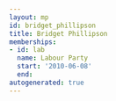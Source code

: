 ```yaml
---
layout: mp
id: bridget_phillipson
title: Bridget Phillipson
memberships:
- id: lab
  name: Labour Party
  start: '2010-06-08'
  end: 
autogenerated: true
---
```

